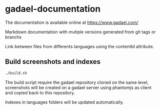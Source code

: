 # gadael-documentation

The documentation is available online at https://www.gadael.com/

Markdown documentation with mutiple versions generated from git tags or branchs

Link between files from differents languages using the contentId attribute.

## Build screenshots and indexes


```bash
./build.sh
```

The build script require the gadael repository cloned on the same level, screenshots
will be created on a gadael server using phantomjs as client and copied back to this
repository.

Indexes in languages folders will be updated automatically.
